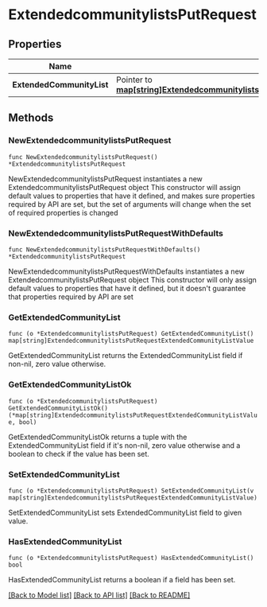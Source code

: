 # ExtendedcommunitylistsPutRequest

## Properties

Name | Type | Description | Notes
------------ | ------------- | ------------- | -------------
**ExtendedCommunityList** | Pointer to [**map[string]ExtendedcommunitylistsPutRequestExtendedCommunityListValue**](ExtendedcommunitylistsPutRequestExtendedCommunityListValue.md) |  | [optional] 

## Methods

### NewExtendedcommunitylistsPutRequest

`func NewExtendedcommunitylistsPutRequest() *ExtendedcommunitylistsPutRequest`

NewExtendedcommunitylistsPutRequest instantiates a new ExtendedcommunitylistsPutRequest object
This constructor will assign default values to properties that have it defined,
and makes sure properties required by API are set, but the set of arguments
will change when the set of required properties is changed

### NewExtendedcommunitylistsPutRequestWithDefaults

`func NewExtendedcommunitylistsPutRequestWithDefaults() *ExtendedcommunitylistsPutRequest`

NewExtendedcommunitylistsPutRequestWithDefaults instantiates a new ExtendedcommunitylistsPutRequest object
This constructor will only assign default values to properties that have it defined,
but it doesn't guarantee that properties required by API are set

### GetExtendedCommunityList

`func (o *ExtendedcommunitylistsPutRequest) GetExtendedCommunityList() map[string]ExtendedcommunitylistsPutRequestExtendedCommunityListValue`

GetExtendedCommunityList returns the ExtendedCommunityList field if non-nil, zero value otherwise.

### GetExtendedCommunityListOk

`func (o *ExtendedcommunitylistsPutRequest) GetExtendedCommunityListOk() (*map[string]ExtendedcommunitylistsPutRequestExtendedCommunityListValue, bool)`

GetExtendedCommunityListOk returns a tuple with the ExtendedCommunityList field if it's non-nil, zero value otherwise
and a boolean to check if the value has been set.

### SetExtendedCommunityList

`func (o *ExtendedcommunitylistsPutRequest) SetExtendedCommunityList(v map[string]ExtendedcommunitylistsPutRequestExtendedCommunityListValue)`

SetExtendedCommunityList sets ExtendedCommunityList field to given value.

### HasExtendedCommunityList

`func (o *ExtendedcommunitylistsPutRequest) HasExtendedCommunityList() bool`

HasExtendedCommunityList returns a boolean if a field has been set.


[[Back to Model list]](../README.md#documentation-for-models) [[Back to API list]](../README.md#documentation-for-api-endpoints) [[Back to README]](../README.md)


